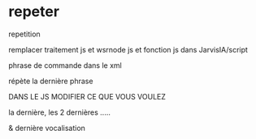 # repeter
 repetition

remplacer traitement js et wsrnode js et fonction js dans JarvisIA/script

phrase de commande dans le xml

répète la dernière phrase

DANS LE JS MODIFIER CE QUE VOUS VOULEZ

la dernière, les 2 dernières .....

& dernière vocalisation